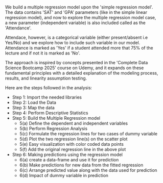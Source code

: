 We build a multiple regression model upon the 'simple regression model'. The data contains 'SAT' and 'GPA' parameters (like in the simple linear regression model), and now to explore the multiple regression model case, a new parameter (independent variable) is also included called as the 'Attendance'.

Attendace, however, is a categorical variable (either present/absent i.e Yes/No) and we explore how to include such variable in our model. Attendance is marked as 'Yes' if a student attended more that 75% of the lecture and if not it is marked as 'No'.

The approach is inspired by concepts presented in the 'Complete Data Science Bootcamp 2025' course on Udemy, and it expands on these fundamental principles with a detailed explanation of the modeling process, results, and linearity assumption testing.

Here are the steps followed in the analysis:

- Step 1: Import the needed libraries
- Step 2: Load the Data
- Step 3: Map the data
- Step 4: Perform Descriptive Statistics
- Step 5: Build the Multiple Regression model
  - 5(a) Define the dependent and independent variables
  - 5(b) Perform Regression Analysis
  - 5(c) Formulate the regression lines for two cases of dummy variable
  - 5(d) Plot the two regression line(s) on the scatter plot
  - 5(e) Easy visualization with color coded data points
  - 5(f) Add the original regression line in the above plot
- Step 6: Making predictions using the regression model
  - 6(a) create a data-frame and use it for prediction
  - 6(b) Make predictions for new data from the fitted regression
  - 6(c) Arrange predicted value along with the data used for prediction
  - 6(d) Impact of dummy variable in prediction
